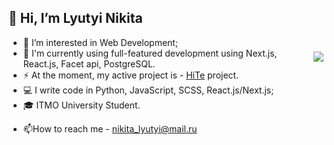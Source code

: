 ## 👋 Hi, I’m Lyutyi Nikita

<img align="right" src="https://github-readme-stats.vercel.app/api?username=SmaF1-dev&show_icons=true&icon_color=600fc8&text_color=3959ad&bg_color=161b22&count_private=true&include_all_commits=true" style="padding-top:23px;"/>

- 👀 I’m interested in Web Development;
- 🌱 I'm currently using full-featured development using Next.js, React.js, Facet api, PostgreSQL.
- ⚡ At the moment, my active project is - [HiTe](https://github.com/SmaF1-dev/HiTe) project.
- 💻 I write code in Python, JavaScript, SCSS, React.js/Next.js;
- 🎓 ITMO University Student.
  
<!-- <p><img align="right" src="https://github-readme-streak-stats.herokuapp.com/?user=SmaF1-dev&" alt="Vl-Tershch" /></p> -->

- 📫How to reach me - nikita_lyutyi@mail.ru
